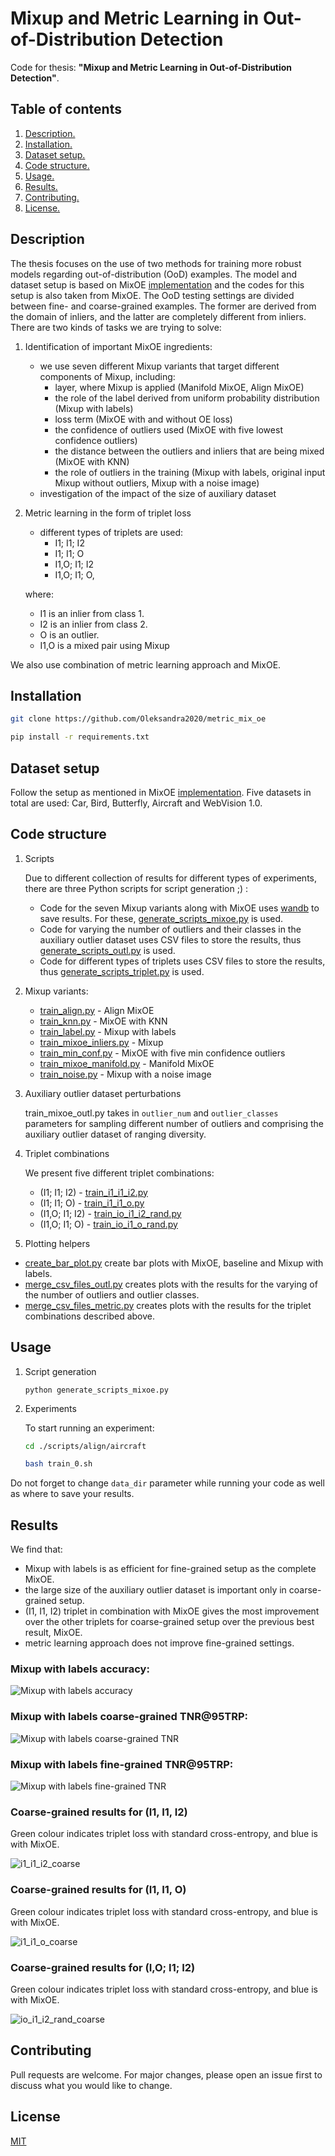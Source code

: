 # Mixup and Metric Learning in Out-of-Distribution Detection

Code for thesis: **"Mixup and Metric Learning in Out-of-Distribution Detection"**.

## Table of contents

1. [ Description. ](#desc)
2. [ Installation. ](#installation)
3. [ Dataset setup. ](#data)
4. [ Code structure. ](#codestr)
5. [ Usage. ](#usg)
6. [ Results. ](#results)
7. [ Contributing. ](#contributing)
8. [ License. ](#license)

<a name="desc"></a>
## Description

The thesis focuses on the use of two methods for training more robust models regarding out-of-distribution (OoD) examples. The model and dataset setup is based on MixOE [implementation](https://github.com/zjysteven/MixOE) and the codes for this setup is also taken from MixOE. The OoD testing settings are divided between fine- and coarse-grained examples. The former are derived from the domain of inliers, and the latter are completely different from inliers. There are two kinds of tasks we are trying to solve:

1. Identification of important MixOE ingredients:
    - we use seven different Mixup variants that target different components of Mixup, including:
        - layer, where Mixup is applied (Manifold MixOE, Align MixOE)
        - the role of the label derived from uniform probability distribution (Mixup with labels)
        - loss term (MixOE  with and without OE loss)
        - the confidence of outliers used (MixOE with five lowest confidence outliers)
        - the distance between the outliers and inliers that are being mixed (MixOE with KNN)
        - the role of outliers in the training (Mixup with labels, original input Mixup without outliers, Mixup with a noise image)
    - investigation of the impact of the size of auxiliary dataset 

2. Metric learning in the form of triplet loss
    - different types of triplets are used:
        - I1; I1; I2
        - I1; I1; O
        - I1,O; I1; I2
        - I1,O; I1; O,

    where:
    - I1 is an inlier from class 1.
    - I2 is an inlier from class 2.
    - O is an outlier.
    - I1,O is a mixed pair using Mixup

We also use combination of metric learning approach and MixOE.

<a name="installation"></a>
## Installation

```bash
git clone https://github.com/Oleksandra2020/metric_mix_oe

pip install -r requirements.txt
```

<a name="data"></a>
## Dataset setup

Follow the setup as mentioned in MixOE [implementation](https://github.com/zjysteven/MixOE/blob/main/data/README.md). Five datasets in total are used: Car, Bird, Butterfly, Aircraft and WebVision 1.0.

<a name="codestr"></a>
## Code structure

1. Scripts

    Due to different collection of results for different types of experiments, there are three Python scripts for script generation ;) :
     - Code for the seven Mixup variants along with MixOE uses [wandb](https://wandb.ai/site) to save results. For these, [generate_scripts_mixoe.py](script_generators/generate_scripts_mixoe.py) is used.
     - Code for varying the number of outliers and their classes in the auxiliary outlier dataset uses CSV files to store the results, thus [generate_scripts_outl.py](script_generators/generate_scripts_outl.py) is used.
     - Code for different types of triplets uses CSV files to store the results, thus [generate_scripts_triplet.py](script_generators/generate_scripts_triplet.py) is used.

2. Mixup variants:

    - [train_align.py](train/train_align.py) - Align MixOE
    - [train_knn.py](train/train_knn.py) - MixOE with KNN
    - [train_label.py](train/train_label.py) - Mixup with labels
    - [train_mixoe_inliers.py](train/train_mixoe_inliers.py) - Mixup
    - [train_min_conf.py](train/train_min_conf.py) - MixOE with five min confidence outliers
    - [train_mixoe_manifold.py](train/train_mixoe_manifold.py) - Manifold MixOE
    - [train_noise.py](train/train_noise.py) - Mixup with a noise image

3. Auxiliary outlier dataset perturbations

    train_mixoe_outl.py takes in ```outlier_num``` and ```outlier_classes``` parameters for sampling different number of outliers and comprising the auxiliary outlier dataset of ranging diversity.

4. Triplet combinations

    We present five different triplet combinations:
    - (I1; I1; I2) - [train_i1_i1_i2.py](train/train_triplet_i1_i1_i2.py)
    - (I1; I1; O) - [train_i1_i1_o.py](train/train_triplet_i1_i1_o.py)
    - (I1,O; I1; I2) - [train_io_i1_i2_rand.py](train/train_triplet_io_i1_i2_rand.py)
    - (I1,O; I1; O) - [train_io_i1_o_rand.py](train/train_triplet_io_i1_o_rand.py)

5. Plotting helpers

- [create_bar_plot.py](plot_funcs/create_bar_plot.py) create bar plots with MixOE, baseline and Mixup with labels.
- [merge_csv_files_outl.py](plot_funcs/merge_csv_files_outl.py) creates plots with the results for the varying of the number of outliers and outlier classes.
- [merge_csv_files_metric.py](plot_funcs/merge_csv_files_metric.py) creates plots with the results for the triplet combinations described above.


<a name="usg"></a>
## Usage

1. Script generation

    ```
    python generate_scripts_mixoe.py
    ```

2. Experiments

    To start running an experiment:

    ```bash
    cd ./scripts/align/aircraft

    bash train_0.sh
    ```

Do not forget to change ```data_dir``` parameter while running your code as well as where to save your results.

<a name="results"></a>
## Results

We find that:
- Mixup with labels is as efficient for fine-grained setup as the complete MixOE.
- the large size of the auxiliary outlier dataset is important only in coarse-grained setup.
- (I1, I1, I2) triplet in combination with MixOE gives the most improvement over the other triplets for coarse-grained setup over the previous best result, MixOE.
- metric learning approach does not improve fine-grained settings.

### Mixup with labels accuracy:
![Mixup with labels accuracy](media/label_mix_acc_10.png)

### Mixup with labels coarse-grained TNR@95TRP:
![Mixup with labels coarse-grained TNR](media/label_mix_coarse_10.png)

### Mixup with labels fine-grained TNR@95TRP:
![Mixup with labels fine-grained TNR](media/label_mix_fine_10.png)


### Coarse-grained results for (I1, I1, I2)

Green colour indicates triplet loss with standard cross-entropy, and blue is with MixOE.

![i1_i1_i2_coarse](media/coarse_all_i1_i1_i2.png)

### Coarse-grained results for (I1, I1, O)

Green colour indicates triplet loss with standard cross-entropy, and blue is with MixOE.

![i1_i1_o_coarse](media/coarse_all_i1_i1_o.png)

### Coarse-grained results for (I,O; I1; I2)

Green colour indicates triplet loss with standard cross-entropy, and blue is with MixOE.

![io_i1_i2_rand_coarse](media/coarse_all_io_i1_i2_rand.png)

<a name="contributing"></a>
## Contributing

Pull requests are welcome. For major changes, please open an issue first
to discuss what you would like to change.

<a name="license"></a>
## License

[MIT](https://choosealicense.com/licenses/mit/)